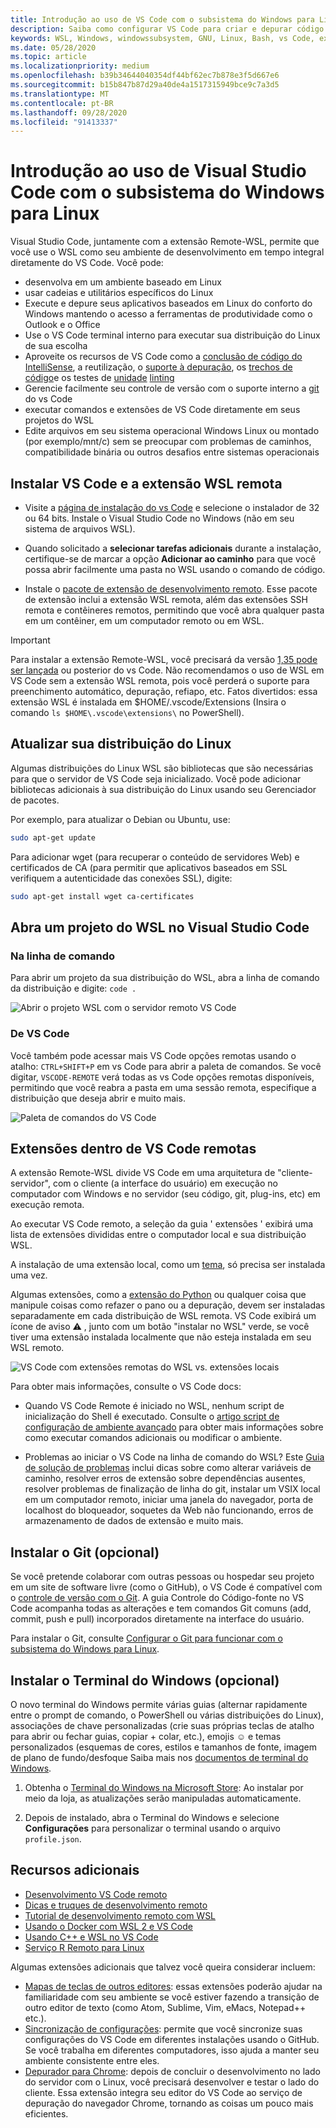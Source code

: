 ```yaml
---
title: Introdução ao uso de VS Code com o subsistema do Windows para Linux
description: Saiba como configurar VS Code para criar e depurar código usando o subsistema do Windows para Linux.
keywords: WSL, Windows, windowssubsystem, GNU, Linux, Bash, vs Code, extensão remota, depuração, caminho, Visual Studio
ms.date: 05/28/2020
ms.topic: article
ms.localizationpriority: medium
ms.openlocfilehash: b39b34644040354df44bf62ec7b878e3f5d667e6
ms.sourcegitcommit: b15b847b87d29a40de4a1517315949bce9c7a3d5
ms.translationtype: MT
ms.contentlocale: pt-BR
ms.lasthandoff: 09/28/2020
ms.locfileid: "91413337"
---
```

# <a name="get-started-using-visual-studio-code-with-windows-subsystem-for-linux"></a>Introdução ao uso de Visual Studio Code com o subsistema do Windows para Linux

Visual Studio Code, juntamente com a extensão Remote-WSL, permite que você use o WSL como seu ambiente de desenvolvimento em tempo integral diretamente do VS Code. Você pode:

* desenvolva em um ambiente baseado em Linux
* usar cadeias e utilitários específicos do Linux
* Execute e depure seus aplicativos baseados em Linux do conforto do Windows mantendo o acesso a ferramentas de produtividade como o Outlook e o Office
* Use o VS Code terminal interno para executar sua distribuição do Linux de sua escolha
* Aproveite os recursos de VS Code como a [conclusão de código do IntelliSense](https://code.visualstudio.com/docs/editor/intellisense), a reutilização, o [suporte à depuração](https://code.visualstudio.com/docs/nodejs/nodejs-debugging), os [trechos de código](https://code.visualstudio.com/docs/editor/userdefinedsnippets)e os testes de [unidade](https://code.visualstudio.com/docs/python/testing) [linting](https://code.visualstudio.com/docs/python/linting)
* Gerencie facilmente seu controle de versão com o suporte interno a [git](https://code.visualstudio.com/docs/editor/versioncontrol#_git-support) do vs Code
* executar comandos e extensões de VS Code diretamente em seus projetos do WSL
* Edite arquivos em seu sistema operacional Windows Linux ou montado (por exemplo/mnt/c) sem se preocupar com problemas de caminhos, compatibilidade binária ou outros desafios entre sistemas operacionais

## <a name="install-vs-code-and-the-remote-wsl-extension"></a>Instalar VS Code e a extensão WSL remota

* Visite a [página de instalação do vs Code](https://code.visualstudio.com/download) e selecione o instalador de 32 ou 64 bits. Instale o Visual Studio Code no Windows (não em seu sistema de arquivos WSL).

* Quando solicitado a **selecionar tarefas adicionais** durante a instalação, certifique-se de marcar a opção **Adicionar ao caminho** para que você possa abrir facilmente uma pasta no WSL usando o comando de código.

* Instale o [pacote de extensão de desenvolvimento remoto](https://marketplace.visualstudio.com/items?itemName=ms-vscode-remote.vscode-remote-extensionpack). Esse pacote de extensão inclui a extensão WSL remota, além das extensões SSH remota e contêineres remotos, permitindo que você abra qualquer pasta em um contêiner, em um computador remoto ou em WSL.

> [!IMPORTANT]
> Para instalar a extensão Remote-WSL, você precisará da versão [1,35 pode ser lançada](https://code.visualstudio.com/updates/v1_35) ou posterior do vs Code. Não recomendamos o uso de WSL em VS Code sem a extensão WSL remota, pois você perderá o suporte para preenchimento automático, depuração, refiapo, etc. Fatos divertidos: essa extensão WSL é instalada em $HOME/.vscode/Extensions (Insira o comando `ls $HOME\.vscode\extensions\` no PowerShell).

## <a name="update-your-linux-distribution"></a>Atualizar sua distribuição do Linux

Algumas distribuições do Linux WSL são bibliotecas que são necessárias para que o servidor de VS Code seja inicializado. Você pode adicionar bibliotecas adicionais à sua distribuição do Linux usando seu Gerenciador de pacotes.

Por exemplo, para atualizar o Debian ou Ubuntu, use:

```bash
sudo apt-get update
```

Para adicionar wget (para recuperar o conteúdo de servidores Web) e certificados de CA (para permitir que aplicativos baseados em SSL verifiquem a autenticidade das conexões SSL), digite:

```bash
sudo apt-get install wget ca-certificates
```

## <a name="open-a-wsl-project-in-visual-studio-code"></a>Abra um projeto do WSL no Visual Studio Code

### <a name="from-the-command-line"></a>Na linha de comando

Para abrir um projeto da sua distribuição do WSL, abra a linha de comando da distribuição e digite: `code .`

![Abrir o projeto WSL com o servidor remoto VS Code](../media/wsl-open-vs-code.gif)

### <a name="from-vs-code"></a>De VS Code

Você também pode acessar mais VS Code opções remotas usando o atalho: `CTRL+SHIFT+P` em vs Code para abrir a paleta de comandos. Se você digitar, `VSCODE-REMOTE` verá todas as vs Code opções remotas disponíveis, permitindo que você reabra a pasta em uma sessão remota, especifique a distribuição que deseja abrir e muito mais.

![Paleta de comandos do VS Code](../media/vscode-remote-command-palette.png)

## <a name="extensions-inside-of-vs-code-remote"></a>Extensões dentro de VS Code remotas

A extensão Remote-WSL divide VS Code em uma arquitetura de "cliente-servidor", com o cliente (a interface do usuário) em execução no computador com Windows e no servidor (seu código, git, plug-ins, etc) em execução remota.

Ao executar VS Code remoto, a seleção da guia ' extensões ' exibirá uma lista de extensões divididas entre o computador local e sua distribuição WSL.

A instalação de uma extensão local, como um [tema](https://marketplace.visualstudio.com/search?target=VSCode&category=Themes&sortBy=Installs), só precisa ser instalada uma vez.

Algumas extensões, como a [extensão do Python](https://marketplace.visualstudio.com/items?itemName=ms-python.python) ou qualquer coisa que manipule coisas como refazer o pano ou a depuração, devem ser instaladas separadamente em cada distribuição de WSL remota. VS Code exibirá um ícone de aviso ⚠ , junto com um botão "instalar no WSL" verde, se você tiver uma extensão instalada localmente que não esteja instalada em seu WSL remoto.

![VS Code com extensões remotas do WSL vs. extensões locais](../media/vscode-remote-wsl-extensions.png)

Para obter mais informações, consulte o VS Code docs:

* Quando VS Code Remote é iniciado no WSL, nenhum script de inicialização do Shell é executado. Consulte o [artigo script de configuração de ambiente avançado](https://code.visualstudio.com/docs/remote/wsl#_advanced-environment-setup-script) para obter mais informações sobre como executar comandos adicionais ou modificar o ambiente.

* Problemas ao iniciar o VS Code na linha de comando do WSL? Este [Guia de solução de problemas](https://code.visualstudio.com/docs/remote/troubleshooting#_fixing-problems-with-the-code-command-not-working) inclui dicas sobre como alterar variáveis de caminho, resolver erros de extensão sobre dependências ausentes, resolver problemas de finalização de linha do git, instalar um VSIX local em um computador remoto, iniciar uma janela do navegador, porta de localhost do bloqueador, soquetes da Web não funcionando, erros de armazenamento de dados de extensão e muito mais.

## <a name="install-git-optional"></a>Instalar o Git (opcional)

Se você pretende colaborar com outras pessoas ou hospedar seu projeto em um site de software livre (como o GitHub), o VS Code é compatível com o [controle de versão com o Git](https://code.visualstudio.com/docs/editor/versioncontrol#_git-support). A guia Controle do Código-fonte no VS Code acompanha todas as alterações e tem comandos Git comuns (add, commit, push e pull) incorporados diretamente na interface do usuário.

Para instalar o Git, consulte [Configurar o Git para funcionar com o subsistema do Windows para Linux](./wsl-git.md).

## <a name="install-windows-terminal-optional"></a>Instalar o Terminal do Windows (opcional)

O novo terminal do Windows permite várias guias (alternar rapidamente entre o prompt de comando, o PowerShell ou várias distribuições do Linux), associações de chave personalizadas (crie suas próprias teclas de atalho para abrir ou fechar guias, copiar + colar, etc.), emojis ☺ e temas personalizados (esquemas de cores, estilos e tamanhos de fonte, imagem de plano de fundo/desfoque Saiba mais nos [documentos de terminal do Windows](/windows/terminal).

1. Obtenha o [Terminal do Windows na Microsoft Store](https://www.microsoft.com/store/apps/9n0dx20hk701): Ao instalar por meio da loja, as atualizações serão manipuladas automaticamente.

2. Depois de instalado, abra o Terminal do Windows e selecione **Configurações** para personalizar o terminal usando o arquivo `profile.json`.

## <a name="additional-resources"></a>Recursos adicionais

* [Desenvolvimento VS Code remoto](https://code.visualstudio.com/docs/remote/remote-overview)
* [Dicas e truques de desenvolvimento remoto](https://code.visualstudio.com/docs/remote/troubleshooting)
* [Tutorial de desenvolvimento remoto com WSL](https://code.visualstudio.com/remote-tutorials/wsl/getting-started)
* [Usando o Docker com WSL 2 e VS Code](https://code.visualstudio.com/blogs/2020/03/02/docker-in-wsl2)
* [Usando C++ e WSL no VS Code](https://code.visualstudio.com/docs/cpp/config-wsl)
* [Serviço R Remoto para Linux](/visualstudio/rtvs/setting-up-remote-r-service-on-linux)

Algumas extensões adicionais que talvez você queira considerar incluem:

* [Mapas de teclas de outros editores](https://marketplace.visualstudio.com/search?target=VSCode&category=Keymaps&sortBy=Downloads): essas extensões poderão ajudar na familiaridade com seu ambiente se você estiver fazendo a transição de outro editor de texto (como Atom, Sublime, Vim, eMacs, Notepad++ etc.).
* [Sincronização de configurações](https://marketplace.visualstudio.com/items?itemName=Shan.code-settings-sync): permite que você sincronize suas configurações do VS Code em diferentes instalações usando o GitHub. Se você trabalha em diferentes computadores, isso ajuda a manter seu ambiente consistente entre eles.
* [Depurador para Chrome](https://code.visualstudio.com/blogs/2016/02/23/introducing-chrome-debugger-for-vs-code): depois de concluir o desenvolvimento no lado do servidor com o Linux, você precisará desenvolver e testar o lado do cliente. Essa extensão integra seu editor do VS Code ao serviço de depuração do navegador Chrome, tornando as coisas um pouco mais eficientes.
